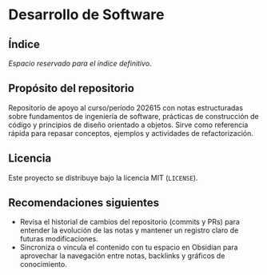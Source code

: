 # Desarrollo de Software

## Índice

_Espacio reservado para el índice definitivo._

## Propósito del repositorio

Repositorio de apoyo al curso/período 202615 con notas estructuradas sobre fundamentos de ingeniería de software, prácticas de construcción de código y principios de diseño orientado a objetos. Sirve como referencia rápida para repasar conceptos, ejemplos y actividades de refactorización.

## Licencia

Este proyecto se distribuye bajo la licencia MIT (`LICENSE`).

## Recomendaciones siguientes

- Revisa el historial de cambios del repositorio (commits y PRs) para entender la evolución de las notas y mantener un registro claro de futuras modificaciones.
- Sincroniza o vincula el contenido con tu espacio en Obsidian para aprovechar la navegación entre notas, backlinks y gráficos de conocimiento.
